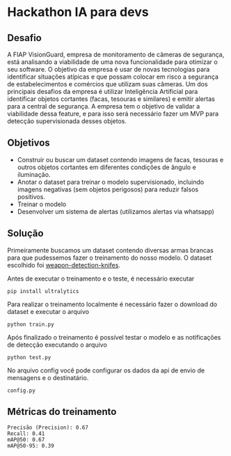 # Hackathon IA para devs

## Desafio
A FIAP VisionGuard, empresa de monitoramento de câmeras de segurança, está analisando a viabilidade de uma nova funcionalidade para otimizar o seu software.
O objetivo da empresa é usar de novas tecnologias para identificar situações atípicas e que possam colocar em risco a segurança de estabelecimentos e comércios que utilizam suas câmeras.
Um dos principais desafios da empresa é utilizar Inteligência Artificial para identificar objetos cortantes (facas, tesouras e similares) e emitir alertas para a central de segurança.
A empresa tem o objetivo de validar a viabilidade dessa feature, e para isso será necessário fazer um MVP para detecção supervisionada desses objetos.

## Objetivos
- Construir ou buscar um dataset contendo imagens de facas, tesouras e outros objetos cortantes em diferentes condições de ângulo e iluminação.
- Anotar o dataset para treinar o modelo supervisionado, incluindo imagens negativas (sem objetos perigosos) para reduzir falsos positivos.
- Treinar o modelo
- Desenvolver um sistema de alertas (utilizamos alertas via whatsapp)

## Solução
Primeiramente buscamos um dataset contendo diversas armas brancas para que pudessemos fazer o treinamento do nosso modelo. O dataset escolhido foi [weapon-detection-knifes](https://universe.roboflow.com/morcik-fix/weapon-detection-knifes-mohip-kmkw6).

Antes de executar o treinamento e o teste, é necessário executar
```
pip install ultralytics
```

Para realizar o treinamento localmente é necessário fazer o download do dataset e executar o arquivo 
```
python train.py
````

Após finalizado o treinamento é possível testar o modelo e as notificações de detecção executando o arquivo 
```
python test.py
```
No arquivo config você pode configurar os dados da api de envio de mensagens e o destinatário.

```
config.py
```


## Métricas do treinamento
```
Precisão (Precision): 0.67
Recall: 0.41
mAP@50: 0.67
mAP@50-95: 0.39
```

